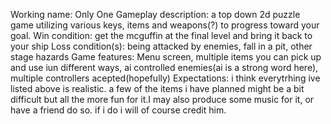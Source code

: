 Working name: Only One
Gameplay description: a top down 2d puzzle game utilizing various keys, items and weapons(?) to progress toward your goal.
Win condition: get the mcguffin at the final level and bring it back to your ship
Loss condition(s): being attacked by enemies, fall in a pit, other stage hazards
Game features: Menu screen, multiple items you can pick up and use iun different ways, ai controlled enemies(ai is a strong word here), multiple controllers acepted(hopefully)
Expectations: i think everytrhing ive listed above is realistic. a few of the items i have planned might be a bit difficult but all the more fun for it.I may also produce some music for it, or have a friend do so. if i do i will of course credit him.
